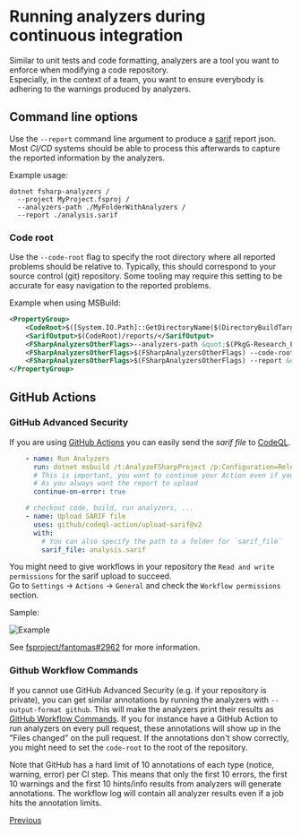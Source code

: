 ﻿---
category: end-users
categoryindex: 2
index: 5
---

# Running analyzers during continuous integration

Similar to unit tests and code formatting, analyzers are a tool you want to enforce when modifying a code repository.  
Especially, in the context of a team, you want to ensure everybody is adhering to the warnings produced by analyzers.

## Command line options

Use the `--report` command line argument to produce a [sarif](https://sarifweb.azurewebsites.net/) report json.  
Most *CI/CD* systems should be able to process this afterwards to capture the reported information by the analyzers.

Example usage:

```shell
dotnet fsharp-analyzers /
  --project MyProject.fsproj /
  --analyzers-path ./MyFolderWithAnalyzers /
  --report ./analysis.sarif
```

### Code root

Use the `--code-root` flag to specify the root directory where all reported problems should be relative to.
Typically, this should correspond to your source control (git) repository. Some tooling may require this setting to be accurate for easy navigation to the reported problems.

Example when using MSBuild:

```xml
<PropertyGroup>
    <CodeRoot>$([System.IO.Path]::GetDirectoryName($(DirectoryBuildTargetsPath)))</CodeRoot>
    <SarifOutput>$(CodeRoot)/reports/</SarifOutput>
    <FSharpAnalyzersOtherFlags>--analyzers-path &quot;$(PkgG-Research_FSharp_Analyzers)/analyzers/dotnet/fs&quot;</FSharpAnalyzersOtherFlags>
    <FSharpAnalyzersOtherFlags>$(FSharpAnalyzersOtherFlags) --code-root &quot;$(CodeRoot)&quot;</FSharpAnalyzersOtherFlags>
    <FSharpAnalyzersOtherFlags>$(FSharpAnalyzersOtherFlags) --report &quot;$(SarifOutput)$(MSBuildProjectName)-$(TargetFramework).sarif&quot;</FSharpAnalyzersOtherFlags>
</PropertyGroup>
```

## GitHub Actions

### GitHub Advanced Security
If you are using [GitHub Actions](https://docs.github.com/en/code-security/codeql-cli/using-the-advanced-functionality-of-the-codeql-cli/sarif-output) you can easily send the *sarif file* to [CodeQL](https://codeql.github.com/).

```yml
    - name: Run Analyzers
      run: dotnet msbuild /t:AnalyzeFSharpProject /p:Configuration=Release
      # This is important, you want to continue your Action even if you found problems.
      # As you always want the report to upload
      continue-on-error: true

    # checkout code, build, run analyzers, ...
    - name: Upload SARIF file
      uses: github/codeql-action/upload-sarif@v2
      with:
        # You can also specify the path to a folder for `sarif_file`
        sarif_file: analysis.sarif
```

You might need to give workflows in your repository the `Read and write permissions` for the sarif upload to succeed.  
Go to `Settings` -> `Actions` -> `General` and check the `Workflow permissions` section.

Sample:

![Example](https://user-images.githubusercontent.com/2621499/275484611-e38461f8-3689-4bf0-8ab8-11a6318e01aa.png)

See [fsproject/fantomas#2962](https://github.com/fsprojects/fantomas/pull/2962) for more information.

### Github Workflow Commands
If you cannot use GitHub Advanced Security (e.g. if your repository is private), you can get similar annotations by running the analyzers with `--output-format github`.
This will make the analyzers print their results as [GitHub Workflow Commands](https://docs.github.com/en/actions/writing-workflows/choosing-what-your-workflow-does/workflow-commands-for-github-actions).
If you for instance have a GitHub Action to run analyzers on every pull request, these annotations will show up in the "Files changed" on the pull request.
If the annotations don't show correctly, you might need to set the `code-root` to the root of the repository.

Note that GitHub has a hard limit of 10 annotations of each type (notice, warning, error) per CI step.
This means that only the first 10 errors, the first 10 warnings and the first 10 hints/info results from analyzers will generate annotations.
The workflow log will contain all analyzer results even if a job hits the annotation limits.

[Previous]({{fsdocs-previous-page-link}})
